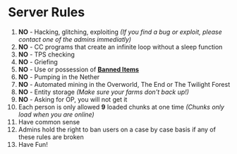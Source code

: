 <h1> Server Rules</h1>

<ol>

  <li> <b>NO</b> - Hacking, glitching, exploiting <i>(If you find a bug or exploit, please contact one of the admins immediatly)</i> </li>

  <li> <b>NO</b> - CC programs that create an infinite loop without a sleep function </li>

  <li> <b>NO</b> - TPS checking </li>

  <li> <b>NO</b> - Griefing </li>

  <li> <b>NO</b> - Use or possession of <b><a href="http://goo.gl/GUoQOw">Banned Items</a></b> </li>

  <li> <b>NO</b> - Pumping in the Nether </li>

  <li> <b>NO</b> - Automated mining in the Overworld, The End or The Twilight Forest </li>

  <li> <b>NO</b> - Entity storage <i>(Make sure your farms don't back up!)</i> </li>

  <li> <b>NO</b> - Asking for OP, you will not get it </li>
  
  <li> Each person is only allowed <b>9</b> loaded chunks at one time <i>(Chunks only load when you are online)</i></li>

  <li> Have common sense </li>

  <li> Admins hold the right to ban users on a case by case basis if any of these rules are broken </li>

  <li> Have Fun! </li>

</ol>

